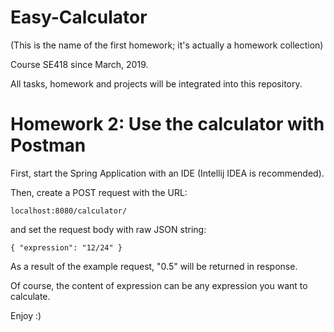 # Easy-Calculator
(This is the name of the first homework; it's actually a homework collection)

Course SE418 since March, 2019.

All tasks, homework and projects will be integrated into this repository.

# Homework 2: Use the calculator with Postman
First, start the Spring Application with an IDE (Intellij IDEA is recommended).

Then, create a POST request with the URL:

<code>localhost:8080/calculator/</code>

and set the request body with raw JSON string:

<code>{
    "expression": "12/24"
}</code>

As a result of the example request, "0.5" will be returned in response.

Of course, the content of expression can be any expression you want to calculate.

Enjoy :)